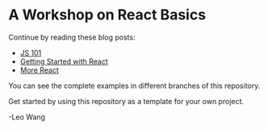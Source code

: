 # A Workshop on React Basics

Continue by reading these blog posts:

- [JS 101](https://leow.io/posts/js-101)
- [Getting Started with React](https://leow.io/posts/getting-started-with-react)
- [More React](https://leow.io/posts/more-react)

You can see the complete examples in different branches of this repository.

Get started by using this repository as a template for your own project.

-Leo Wang
